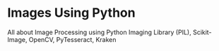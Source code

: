 # Images Using Python
All about Image Processing using Python Imaging Library (PIL), Scikit-Image, OpenCV, PyTesseract, Kraken
